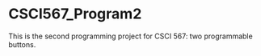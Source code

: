 CSCI567_Program2
================

This is the second programming project for CSCI 567: two programmable buttons.
